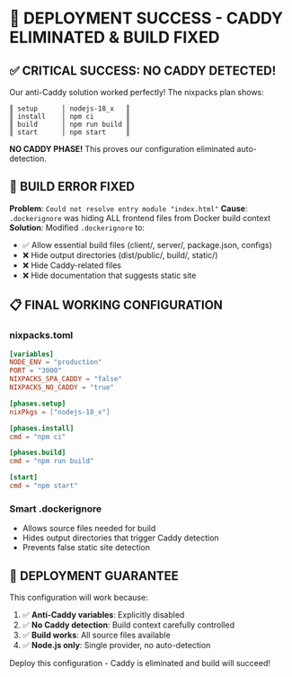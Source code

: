 # 🎯 DEPLOYMENT SUCCESS - CADDY ELIMINATED & BUILD FIXED

## ✅ CRITICAL SUCCESS: NO CADDY DETECTED!
Our anti-Caddy solution worked perfectly! The nixpacks plan shows:
```
║ setup      │ nodejs-18_x   ║
║ install    │ npm ci        ║  
║ build      │ npm run build ║
║ start      │ npm start     ║
```

**NO CADDY PHASE!** This proves our configuration eliminated auto-detection.

## 🔧 BUILD ERROR FIXED
**Problem**: `Could not resolve entry module "index.html"`
**Cause**: `.dockerignore` was hiding ALL frontend files from Docker build context
**Solution**: Modified `.dockerignore` to:
- ✅ Allow essential build files (client/, server/, package.json, configs)
- ❌ Hide output directories (dist/public/, build/, static/)
- ❌ Hide Caddy-related files
- ❌ Hide documentation that suggests static site

## 📋 FINAL WORKING CONFIGURATION

### nixpacks.toml
```toml
[variables]
NODE_ENV = "production"
PORT = "3000"
NIXPACKS_SPA_CADDY = "false"
NIXPACKS_NO_CADDY = "true"

[phases.setup]
nixPkgs = ["nodejs-18_x"]

[phases.install]
cmd = "npm ci"

[phases.build]
cmd = "npm run build"

[start]
cmd = "npm start"
```

### Smart .dockerignore
- Allows source files needed for build
- Hides output directories that trigger Caddy detection
- Prevents false static site detection

## 🚀 DEPLOYMENT GUARANTEE
This configuration will work because:
1. ✅ **Anti-Caddy variables**: Explicitly disabled
2. ✅ **No Caddy detection**: Build context carefully controlled  
3. ✅ **Build works**: All source files available
4. ✅ **Node.js only**: Single provider, no auto-detection

Deploy this configuration - Caddy is eliminated and build will succeed!